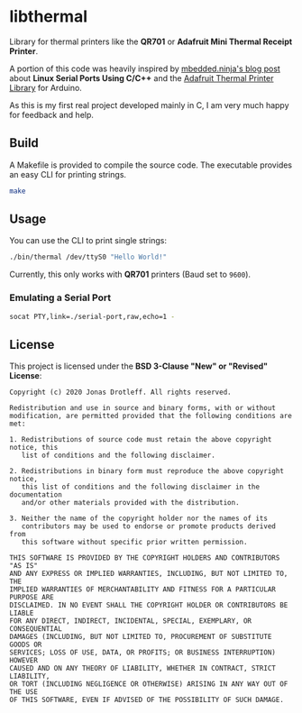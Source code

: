 # libthermal

Library for thermal printers like the **QR701** or **Adafruit Mini Thermal Receipt Printer**.

A portion of this code was heavily inspired by
[mbedded.ninja's blog post](https://blog.mbedded.ninja/programming/operating-systems/linux/linux-serial-ports-using-c-cpp/)
about **Linux Serial Ports Using C/C++** and the
[Adafruit Thermal Printer Library](https://github.com/adafruit/Adafruit-Thermal-Printer-Library) for Arduino.

As this is my first real project
developed mainly in C, I am very much happy for feedback and help.

## Build

A Makefile is provided to compile the source code. The executable provides
an easy CLI for printing strings.

```bash
make
```

## Usage

You can use the CLI to print single strings:
```bash
./bin/thermal /dev/ttyS0 "Hello World!"
```
Currently, this only works with **QR701** printers (Baud set to `9600`).

### Emulating a Serial Port

```bash
socat PTY,link=./serial-port,raw,echo=1 -
```

## License

This project is licensed under the **BSD 3-Clause "New" or "Revised" License**:

    Copyright (c) 2020 Jonas Drotleff. All rights reserved.

    Redistribution and use in source and binary forms, with or without
    modification, are permitted provided that the following conditions are met:

    1. Redistributions of source code must retain the above copyright notice, this
       list of conditions and the following disclaimer.

    2. Redistributions in binary form must reproduce the above copyright notice,
       this list of conditions and the following disclaimer in the documentation
       and/or other materials provided with the distribution.

    3. Neither the name of the copyright holder nor the names of its
       contributors may be used to endorse or promote products derived from
       this software without specific prior written permission.

    THIS SOFTWARE IS PROVIDED BY THE COPYRIGHT HOLDERS AND CONTRIBUTORS "AS IS"
    AND ANY EXPRESS OR IMPLIED WARRANTIES, INCLUDING, BUT NOT LIMITED TO, THE
    IMPLIED WARRANTIES OF MERCHANTABILITY AND FITNESS FOR A PARTICULAR PURPOSE ARE
    DISCLAIMED. IN NO EVENT SHALL THE COPYRIGHT HOLDER OR CONTRIBUTORS BE LIABLE
    FOR ANY DIRECT, INDIRECT, INCIDENTAL, SPECIAL, EXEMPLARY, OR CONSEQUENTIAL
    DAMAGES (INCLUDING, BUT NOT LIMITED TO, PROCUREMENT OF SUBSTITUTE GOODS OR
    SERVICES; LOSS OF USE, DATA, OR PROFITS; OR BUSINESS INTERRUPTION) HOWEVER
    CAUSED AND ON ANY THEORY OF LIABILITY, WHETHER IN CONTRACT, STRICT LIABILITY,
    OR TORT (INCLUDING NEGLIGENCE OR OTHERWISE) ARISING IN ANY WAY OUT OF THE USE
    OF THIS SOFTWARE, EVEN IF ADVISED OF THE POSSIBILITY OF SUCH DAMAGE. 
